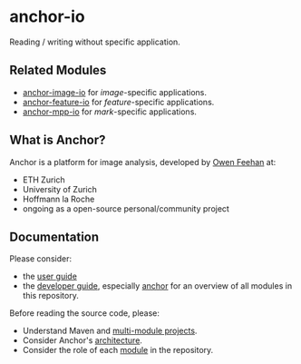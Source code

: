 # anchor-io

Reading / writing without specific application.

## Related Modules

- [anchor-image-io](https://github.com/anchoranalysis/anchor/tree/master/anchor-image-io) for *image*-specific applications.
- [anchor-feature-io](https://github.com/anchoranalysis/anchor/tree/master/anchor-feature-io) for *feature*-specific applications.
- [anchor-mpp-io](https://github.com/anchoranalysis/anchor/tree/master/anchor-mpp-io) for *mark*-specific applications.

## What is Anchor?

Anchor is a platform for image analysis, developed by [Owen Feehan](http://www.owenfeehan.com) at:

* ETH Zurich
* University of Zurich
* Hoffmann la Roche
* ongoing as a open-source personal/community project

## Documentation

Please consider:

* the [user guide](https://www.anchoranalysis.org/user_guide.html)
* the [developer guide](https://www.anchoranalysis.org/developer_guide.html), especially [anchor](https://www.anchoranalysis.org/developer_guide_repositories_anchor.html) for an overview of all modules in this repository.

Before reading the source code, please:

* Understand Maven and [multi-module projects](https://www.anchoranalysis.org/developer_guide_environment_maven.html).
* Consider Anchor's [architecture](https://www.anchoranalysis.org/developer_guide_architecture_overview.html).
* Consider the role of each [module](https://www.anchoranalysis.org/developer_guide_repositories_anchor.html) in the repository.

